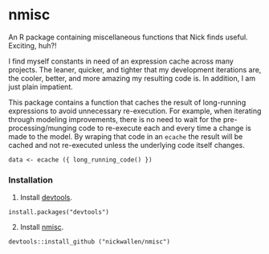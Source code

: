 nmisc
=====

An R package containing miscellaneous functions that Nick finds useful.  Exciting, huh?!  

I find myself constants in need of an expression cache across many projects.  The leaner, quicker, and tighter that my development iterations are, the cooler, better, and more amazing my resulting code is.  In addition, I am just plain impatient.

This package contains a function that caches the result of long-running expressions to avoid unnecessary re-execution.  For example, when iterating through modeling improvements, there is no need to wait for the pre-processing/munging code to re-execute each and every time a change is made to the model.  By wraping that code in an `ecache` the result will be cached and not re-executed unless the underlying code itself changes.

```
data <- ecache ({ long_running_code() })
```

### Installation

  1. Install [devtools](http://www.rstudio.com/products/rpackages/devtools/).
  
  ```
  install.packages("devtools")
  ```
  
  2. Install [nmisc](https://github.com/nickwallen/nmisc).

  ```
  devtools::install_github ("nickwallen/nmisc")
  ```
